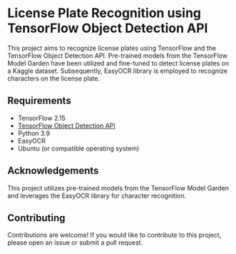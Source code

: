 # License Plate Recognition using TensorFlow Object Detection API

This project aims to recognize license plates using TensorFlow and the TensorFlow Object Detection API. Pre-trained models from the TensorFlow Model Garden have been utilized and fine-tuned to detect license plates on a Kaggle dataset. Subsequently, EasyOCR library is employed to recognize characters on the license plate.

## Requirements
- TensorFlow 2.15
- [TensorFlow Object Detection API](https://github.com/tensorflow/models/blob/master/research/object_detection/g3doc/tf2.md)
- Python 3.9
- EasyOCR
- Ubuntu (or compatible operating system)

## Acknowledgements
This project utilizes pre-trained models from the TensorFlow Model Garden and leverages the EasyOCR library for character recognition.

## Contributing
Contributions are welcome! If you would like to contribute to this project, please open an issue or submit a pull request.

